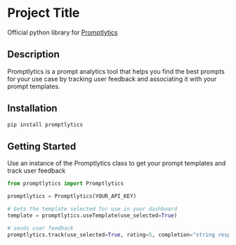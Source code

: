 # Project Title

Official python library for [Promptlytics](https://www.promptlytics.co/)

## Description

Promptlytics is a prompt analytics tool that helps you find the best prompts for your use case by tracking user feedback and associating it with your prompt templates.

## Installation

```bash
pip install promptlytics
```

## Getting Started

Use an instance of the Promptlytics class to get your prompt templates and track user feedback

```python
from promptlytics import Promptlytics

promptlytics = Promptlytics(YOUR_API_KEY)

# Gets the template selected for use in your dashboard
template = promptlytics.useTemplate(use_selected=True)

# sends user feedback
promptlytics.track(use_selected=True, rating=5, completion="string response from your LLM")
```
